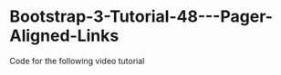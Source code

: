Bootstrap-3-Tutorial-48---Pager-Aligned-Links
=============================================

Code for the following video tutorial 
